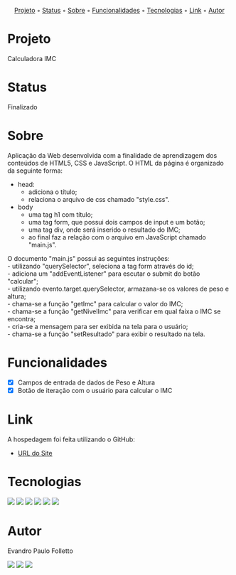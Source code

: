 <p align="center">
  <a href="#Projeto">Projeto</a> ◦ 
  <a href="#Status">Status</a> ◦ 
  <a href="#Sobre">Sobre</a> ◦ 
  <a href="#Funcionalidades">Funcionalidades</a> ◦ 
  <a href="#Tecnologias">Tecnologias</a> ◦ 
  <a href="#Link">Link</a> ◦ 
  <a href="#Autor">Autor</a>
</p>

# Projeto
Calculadora IMC

# Status
Finalizado

# Sobre
Aplicação da Web desenvolvida com a finalidade de aprendizagem dos conteúdos de HTML5, CSS e JavaScript. 
O HTML da página é organizado da seguinte forma:
- head:
    - adiciona o título;
    - relaciona o arquivo de css chamado "style.css".
- body
    - uma tag h1 com título;
    - uma tag form, que possui dois campos de input e um botão;
    - uma tag div, onde será inserido o resultado do IMC;
    - ao final faz a relação com o arquivo em JavaScript chamado "main.js".

O documento "main.js" possui as seguintes instruções:  
    - utilizando "querySelector", seleciona a tag form através do id;  
    - adiciona um "addEventListener" para escutar o submit do botão "calcular";  
    - utilizando evento.target.querySelector, armazana-se os valores de peso e altura;  
    - chama-se a função "getImc" para calcular o valor do IMC;  
    - chama-se a função "getNivelImc" para verificar em qual faixa o IMC se encontra;  
    - cria-se a mensagem para ser exibida na tela para o usuário;  
    - chama-se a função "setResultado" para exibir o resultado na tela.  

# Funcionalidades
- [x] Campos de entrada de dados de Peso e Altura
- [x] Botão de iteração com o usuário para calcular o IMC 

# Link
A hospedagem foi feita utilizando o GitHub:
- [URL do Site](https://epfolletto.github.io/Calculadora_IMC/)

# Tecnologias
<div>
<img src="https://img.shields.io/badge/HTML5-E34F26?style=for-the-badge&logo=html5&logoColor=white">  
<img src="https://img.shields.io/badge/CSS-239120?&style=for-the-badge&logo=css3&logoColor=white">
<img src="https://img.shields.io/badge/JavaScript-F7DF1E?style=for-the-badge&logo=javascript&logoColor=black">
<img src="https://img.shields.io/badge/Visual_Studio_Code-0078D4?style=for-the-badge&logo=visual%20studio%20code&logoColor=white">
<img src="https://img.shields.io/badge/Netlify-00C7B7?style=for-the-badge&logo=netlify&logoColor=white">
<img src="https://img.shields.io/badge/GitHub-100000?style=for-the-badge&logo=github&logoColor=white">
</div>

# Autor
Evandro Paulo Folletto
<div>
  <a href="https://github.com/epfolletto" target="_blank"><img src="https://img.shields.io/badge/GitHub-100000?style=for-the-badge&logo=github&logoColor=white" target="_blank"></a>
  <a href="https://www.linkedin.com/in/evandrofolletto/" target="_blank"><img src="https://img.shields.io/badge/LinkedIn-0077B5?style=for-the-badge&logo=linkedin&logoColor=white" target="_blank"></a>
  <a href="https://www.youtube.com/evandropaulofolletto" target="_blank"><img src="https://img.shields.io/badge/YouTube-FF0000?style=for-the-badge&logo=youtube&logoColor=white" target="_blank"></a>
</div>
